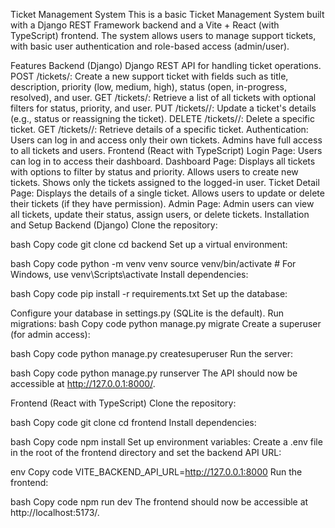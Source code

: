Ticket Management System
This is a basic Ticket Management System built with a Django REST Framework backend and a Vite + React (with TypeScript) frontend. The system allows users to manage support tickets, with basic user authentication and role-based access (admin/user).

Features
Backend (Django)
Django REST API for handling ticket operations.
POST /tickets/: Create a new support ticket with fields such as title, description, priority (low, medium, high), status (open, in-progress, resolved), and user.
GET /tickets/: Retrieve a list of all tickets with optional filters for status, priority, and user.
PUT /tickets/<id>/: Update a ticket's details (e.g., status or reassigning the ticket).
DELETE /tickets/<id>/: Delete a specific ticket.
GET /tickets/<id>/: Retrieve details of a specific ticket.
Authentication:
Users can log in and access only their own tickets.
Admins have full access to all tickets and users.
Frontend (React with TypeScript)
Login Page:
Users can log in to access their dashboard.
Dashboard Page:
Displays all tickets with options to filter by status and priority.
Allows users to create new tickets.
Shows only the tickets assigned to the logged-in user.
Ticket Detail Page:
Displays the details of a single ticket.
Allows users to update or delete their tickets (if they have permission).
Admin Page:
Admin users can view all tickets, update their status, assign users, or delete tickets.
Installation and Setup
Backend (Django)
Clone the repository:

bash
Copy code
git clone <repository-url>
cd backend
Set up a virtual environment:

bash
Copy code
python -m venv venv
source venv/bin/activate  # For Windows, use venv\Scripts\activate
Install dependencies:

bash
Copy code
pip install -r requirements.txt
Set up the database:

Configure your database in settings.py (SQLite is the default).
Run migrations:
bash
Copy code
python manage.py migrate
Create a superuser (for admin access):

bash
Copy code
python manage.py createsuperuser
Run the server:

bash
Copy code
python manage.py runserver
The API should now be accessible at http://127.0.0.1:8000/.

Frontend (React with TypeScript)
Clone the repository:

bash
Copy code
git clone <repository-url>
cd frontend
Install dependencies:

bash
Copy code
npm install
Set up environment variables: Create a .env file in the root of the frontend directory and set the backend API URL:

env
Copy code
VITE_BACKEND_API_URL=http://127.0.0.1:8000
Run the frontend:

bash
Copy code
npm run dev
The frontend should now be accessible at http://localhost:5173/.
